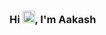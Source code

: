 ### Hi <img src="https://raw.githubusercontent.com/TheDudeThatCode/TheDudeThatCode/master/Assets/Hi.gif" width="20" height="20">, I'm <b>Aakash<b>


<!--
**HiAakash/HiAakash** is a ✨ _special_ ✨ repository because its `README.md` (this file) appears on your GitHub profile.

Here are some ideas to get you started:

- 🔭 I’m currently working on ...
- 🌱 I’m currently learning ...
- 👯 I’m looking to collaborate on ...
- 🤔 I’m looking for help with ...
- 💬 Ask me about ...
- 📫 How to reach me: ...
- 😄 Pronouns: ...
- ⚡ Fun fact: ...
-->
